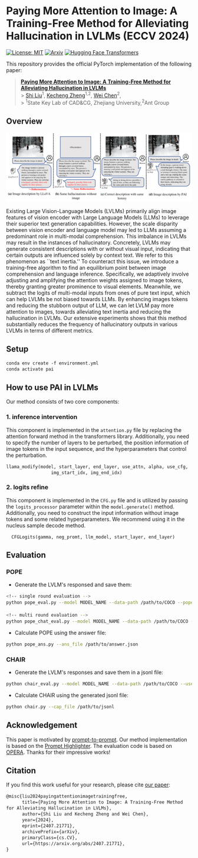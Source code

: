 # Paying More Attention to Image: A Training-Free Method for Alleviating Hallucination in LVLMs (ECCV 2024)

[![License: MIT](https://img.shields.io/badge/License-MIT-g.svg)](https://opensource.org/licenses/MIT)
[![Arxiv](https://img.shields.io/badge/arXiv-2407.21771-B21A1B)](https://arxiv.org/abs/2407.21771)
[![Hugging Face Transformers](https://img.shields.io/badge/%F0%9F%A4%97-Transformers-blue)](https://github.com/huggingface/transformers)

<!-- [![GitHub Stars](https://img.shields.io/github/stars/shikiw/OPERA?style=social)](https://github.com/shikiw/OPERA/stargazers) -->

This repository provides the official PyTorch implementation of the following paper:

> [**Paying More Attention to Image: A Training-Free Method for Alleviating Hallucination in LVLMs**](https://arxiv.org/abs/2407.21771) <br> > [Shi Liu](https://lalbj.github.io/)<sup>1</sup>,
> [Kecheng Zheng](https://zkcys001.github.io/)<sup>1,2</sup>,
> [Wei Chen](http://www.cad.zju.edu.cn/home/chenwei/)<sup>2</sup>,<br> > <sup>1</sup>State Key Lab of CAD\&CG, Zhejiang University,<sup>2</sup>Ant Group <br>

## Overview

<p align="center"><img src="./teaser.png" alt="teaser" /></p>
Existing Large Vision-Language Models (LVLMs) primarily align image features of vision encoder with Large Language Models (LLMs) to leverage their superior text generation capabilities.
However, the scale disparity between vision encoder and language model may led to LLMs assuming a predominant role in multi-modal comprehension.
This imbalance in LVLMs may result in the instances of hallucinatory. 
Concretely, LVLMs may generate consistent descriptions with or without visual input, indicating that certain outputs are influenced solely by context text.
We refer to this phenomenon as ``text inertia.''
To counteract this issue, we introduce a training-free algorithm to find an equilibrium point between image comprehension and language inference. 
Specifically, we adaptively involve adjusting and amplifying the attention weights assigned to image tokens, thereby granting greater prominence to visual elements.
Meanwhile, we subtract the logits of multi-modal inputs from ones of pure text input, which can help LVLMs be not biased towards LLMs.
By enhancing images tokens and reducing the stubborn output of LLM, we can let LVLM pay more attention to images, towards alleviating text inertia and reducing the hallucination in LVLMs.
Our extensive experiments shows that this method substantially reduces the frequency of hallucinatory outputs in various LVLMs in terms of different metrics.

## Setup

```
conda env create -f environment.yml
conda activate pai
```

## How to use PAI in LVLMs

Our method consists of two core components:

### 1. inference intervention

This component is implemented in the `attention.py` file by replacing the attention forward method in the transformers library. Additionally, you need to specify the number of layers to be perturbed, the position information of image tokens in the input sequence, and the hyperparameters that control the perturbation.

```
llama_modify(model, start_layer, end_layer, use_attn, alpha, use_cfg,
                 img_start_idx, img_end_idx)
```

### 2. logits refine

This component is implemented in the `CFG.py` file and is utilized by passing the `logits_processor` parameter within the `model.generate()` method. Additionally, you need to construct the input information without image tokens and some related hyperparameters. We recommend using it in the nucleus sample decode method.

```
  CFGLogits(gamma, neg_promt, llm_model, start_layer, end_layer)
```

## Evaluation

### POPE

- Generate the LVLM's responsed and save them:

```bash
<!-- single round evaluation -->
python pope_eval.py --model MODEL_NAME --data-path /path/to/COCO --pope-type random --use-attn --alpha 0.2 --use-cfg --gamma 1.1 --start-layer 2 --end-layer 32

<!-- multi round evaluation -->
python pope_chat_eval.py --model MODEL_NAME --data-path /path/to/COCO --pope-type random --use-attn --alpha 0.2 --use-cfg --gamma 1.1 --start-layer 2 --end-layer 32
```

- Calculate POPE using the answer file:

```bash
python pope_ans.py --ans_file /path/to/answer.json
```

### CHAIR

- Generate the LVLM's responses and save them in a jsonl file:

```bash
python chair_eval.py --model MODEL_NAME --data-path /path/to/COCO --use-attn --alpha 0.2 --use-cfg --gamma 1.1 --start-layer 2 --end-layer 32
```

- Calculate CHAIR using the generated jsonl file:

```bash
python chair.py --cap_file /path/to/jsonl
```

## Acknowledgement

This paper is motivated by [prompt-to-prompt](https://github.com/google/prompt-to-prompt). Our method implementation is based on the [Prompt Highlighter](https://github.com/dvlab-research/Prompt-Highlighter). The evaluation code is based on [OPERA](https://github.com/shikiw/OPERA). Thanks for their impressive works!

## Citation

If you find this work useful for your research, please cite [our paper](https://arxiv.org/abs/2407.21771):

```
@misc{liu2024payingattentionimagetrainingfree,
      title={Paying More Attention to Image: A Training-Free Method for Alleviating Hallucination in LVLMs}, 
      author={Shi Liu and Kecheng Zheng and Wei Chen},
      year={2024},
      eprint={2407.21771},
      archivePrefix={arXiv},
      primaryClass={cs.CV},
      url={https://arxiv.org/abs/2407.21771}, 
}
```
